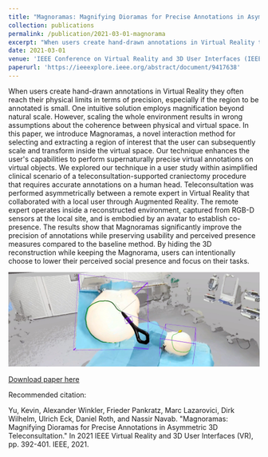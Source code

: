 ```yaml
---
title: "Magnoramas: Magnifying Dioramas for Precise Annotations in Asymmetric 3D Teleconsultation"
collection: publications
permalink: /publication/2021-03-01-magnorama
excerpt: "When users create hand-drawn annotations in Virtual Reality they often reach their physical limits in terms of precision, especially if the region to be annotated is small. One intuitive solution employs magnification beyond natural scale. However, scaling the whole environment results in wrong assumptions about the coherence between physical and virtual space. In this paper, we introduce Magnoramas, a novel interaction method for selecting and extracting a region of interest that the user can subsequently scale and transform inside the virtual space. Our technique enhances the user's capabilities to perform supernaturally precise virtual annotations on virtual objects…<br/><img src='/images/MagnoramaTeaser.jpg'>"
date: 2021-03-01
venue: 'IEEE Conference on Virtual Reality and 3D User Interfaces (IEEE VR)'
paperurl: 'https://ieeexplore.ieee.org/abstract/document/9417638'
---
```

When users create hand-drawn annotations in Virtual Reality they often reach their physical limits in terms of precision, especially if the region to be annotated is small. One intuitive solution employs magnification beyond natural scale. However, scaling the whole environment results in wrong assumptions about the coherence between physical and virtual space. In this paper, we introduce Magnoramas, a novel interaction method for selecting and extracting a region of interest that the user can subsequently scale and transform inside the virtual space. Our technique enhances the user's capabilities to perform supernaturally precise virtual annotations on virtual objects. We explored our technique in a user study within asimplified clinical scenario of a teleconsultation-supported craniectomy procedure that requires accurate annotations on a human head. Teleconsultation was performed asymmetrically between a remote expert in Virtual Reality that collaborated with a local user through Augmented Reality. The remote expert operates inside a reconstructed environment, captured from RGB-D sensors at the local site, and is embodied by an avatar to establish co-presence. The results show that Magnoramas significantly improve the precision of annotations while preserving usability and perceived presence measures compared to the baseline method. By hiding the 3D reconstruction while keeping the Magnorama, users can intentionally choose to lower their perceived social presence and focus on their tasks.

![Teaser](/images/MagnoramaTeaser.jpg)

[Download paper here](https://www.researchgate.net/profile/Kevin_Yu22/publication/351463274_Magnoramas_Magnifying_Dioramas_for_Precise_Annotations_in_Asymmetric_3D_Teleconsultation/links/60e5a351299bf1b0319c71e2/Magnoramas-Magnifying-Dioramas-for-Precise-Annotations-in-Asymmetric-3D-Teleconsultation.pdf)


Recommended citation: 

Yu, Kevin, Alexander Winkler, Frieder Pankratz, Marc Lazarovici, Dirk Wilhelm, Ulrich Eck, Daniel Roth, and Nassir Navab. "Magnoramas: Magnifying Dioramas for Precise Annotations in Asymmetric 3D Teleconsultation." In 2021 IEEE Virtual Reality and 3D User Interfaces (VR), pp. 392-401. IEEE, 2021.